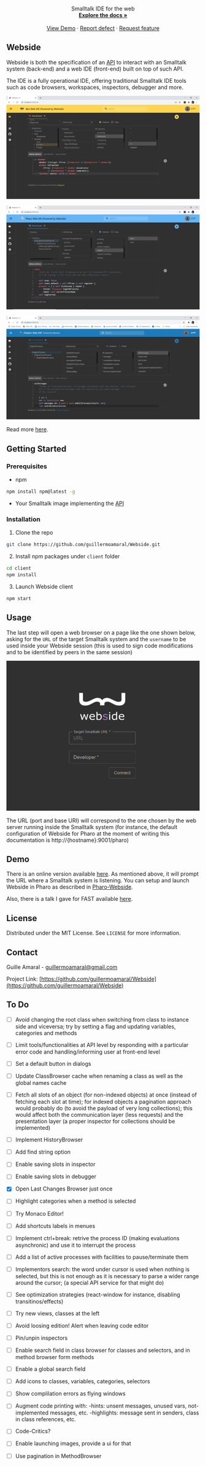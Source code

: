 <!-- PROJECT LOGO -->
<br />
<p align="center">
  <!-- <img src="https://github.com/guillermoamaral/Webside/blob/master/docs/images/Logo.svg" width="200" height="100"> -->

  <p align="center">
    Smalltalk IDE for the web
    <br />
    <a href="https://github.com/guillermoamaral/Webside/blob/master/docs/README.md"><strong>Explore the docs »</strong></a>
    <br />
    <br />
    <a href="https://websideserver.azurewebsites.net">View Demo</a>
    ·
    <a href="https://github.com/guillermoamaral/Webside/issues/new?labels=Type%3A+Defect">Report defect</a>
    ·
    <a href="https://github.com/guillermoamaral/Webside/issues/new?labels=Type%3A+Feature">Request feature</a>
  </p>
</p>


## Webside
Webside is both the specification of an [API](docs/api) to interact with an Smalltalk system (back-end) and a web IDE (front-end) built on top of such API.

The IDE is a fully operational IDE, offering traditional Smalltalk IDE tools such as code browsers, workspaces, inspectors, debugger and more.

![Webside on Bee](docs/images/WebsideBee.png "Webside on Bee")

![Webside on Pharo](docs/images/WebsidePharo.png "Webside on Pharo")

![Webside on Dolphin](docs/images/WebsideDolphin.png "Webside on Dolphin")

Read more [here](docs).

## Getting Started

### Prerequisites

*  npm
```sh
npm install npm@latest -g
```

*  Your Smalltalk image implementing the [API](docs/api)

### Installation

1. Clone the repo
```sh
git clone https://github.com/guillermoamaral/Webside.git
```
2. Install npm packages under `client` folder
```sh
cd client
npm install
```
3. Launch Webside client
```sh
npm start
```

## Usage
The last step will open a web browser on a page like the one shown below, asking for the `URL` of the target Smalltalk system and the `username` to be used inside your Webside session (this is used to sign code modifications and to be identified by peers in the same session) 

![Connection](docs/images/Connection.png "Webside connection page")

The URL (port and base URI) will correspond to the one chosen by the web server running inside the Smalltalk system (for instance, the default configuration of Webside for Pharo at the moment of writing this documentation is http://{hostname}:9001/pharo)

## Demo
There is an online version available [here](https://websideserver.azurewebsites.net). As mentioned above, it will prompt the URL where a Smalltalk system is listening. You can setup and launch Webside in Pharo as described in [Pharo-Webside](https://github.com/guillermoamaral/Pharo-Webside).

Also, there is a talk I gave for FAST available [here](https://www.youtube.com/watch?v=tM4mcTtajGQ).

## License
Distributed under the MIT License. See `LICENSE` for more information.

## Contact

Guille Amaral - guillermoamaral@gmail.com

Project Link: [https://github.com/guillermoamaral/Webside](https://github.com/guillermoamaral/Webside)

## To Do
- [ ] Avoid changing the root class when switching from class to instance side and viceversa; try by setting a flag and updating variables, categories and methods
- [ ] Limit tools/functionalities at API level by responding with a particular error code and handling/informing user at front-end level
- [ ] Set a default button in dialogs
- [ ] Update ClassBrowser cache when renaming a class as well as the global names cache
- [ ] Fetch all slots of an object (for non-indexed objects) at once (instead of fetching each slot at time); for indexed objects a pagination approach would probably do (to avoid the payload of very long collections); this would affect both the communication layer (less requests) and the presentation layer (a proper inspector for collections should be implemented)
- [ ] Implement HistoryBrowser
- [ ] Add find string option
- [ ] Enable saving slots in inspector
- [ ] Enable saving slots in debugger
- [x] Open Last Changes Browser just once
- [ ] Highlight categories when a method is selected
- [ ] Try Monaco Editor!
- [ ] Add shortcuts labels in menues
- [ ] Implement ctrl+break: retrive the process ID (making evaluations asynchronic) and use it to interrupt the process
- [ ] Add a list of active processes with facilities to pause/terminate them
- [ ] Implementors search: the word under cursor is used when nothing is selected, but this is not enough as it is necessary to parse a wider range around the cursor;
(a special API service for that might do)
- [ ] See optimization strategies (react-window for instance, disabling transitinos/effects)
- [ ] Try new views, classes at the left
- [ ] Avoid loosing edition! Alert when leaving code editor
- [ ] Pin/unpin inspectors
- [ ] Enable search field in class browser for classes and selectors, and in method browser form methods
- [ ] Enable a global search field
- [ ] Add icons to classes, variables, categories, selectors
- [ ] Show complilation errors as flying windows
- [ ] Augment code printing with:
	-hints: unsent messages, unused vars, not-implemented messages, etc.
	-highlights: message sent in senders, class in class references, etc.
- [ ] Code-Critics?
- [ ] Enable launching images, provide a ui for that
- [ ] Use pagination in MethodBrowser


<!-- MARKDOWN LINKS & IMAGES -->
<!-- https://www.markdownguide.org/basic-syntax/#reference-style-links -->
[contributors-shield]: https://img.shields.io/github/contributors/othneildrew/Best-README-Template.svg?style=flat-square
[contributors-url]: https://github.com/othneildrew/Best-README-Template/graphs/contributors
[forks-shield]: https://img.shields.io/github/forks/othneildrew/Best-README-Template.svg?style=flat-square
[forks-url]: https://github.com/othneildrew/Best-README-Template/network/members
[stars-shield]: https://img.shields.io/github/stars/othneildrew/Best-README-Template.svg?style=flat-square
[stars-url]: https://github.com/othneildrew/Best-README-Template/stargazers
[issues-shield]: https://img.shields.io/github/issues/othneildrew/Best-README-Template.svg?style=flat-square
[issues-url]: https://github.com/othneildrew/Best-README-Template/issues
[license-shield]: https://img.shields.io/github/license/othneildrew/Best-README-Template.svg?style=flat-square
[license-url]: https://github.com/othneildrew/Best-README-Template/blob/master/LICENSE.txt
[linkedin-shield]: https://img.shields.io/badge/-LinkedIn-black.svg?style=flat-square&logo=linkedin&colorB=555
[linkedin-url]: https://linkedin.com/in/othneildrew
[product-screenshot]: images/screenshot.png
